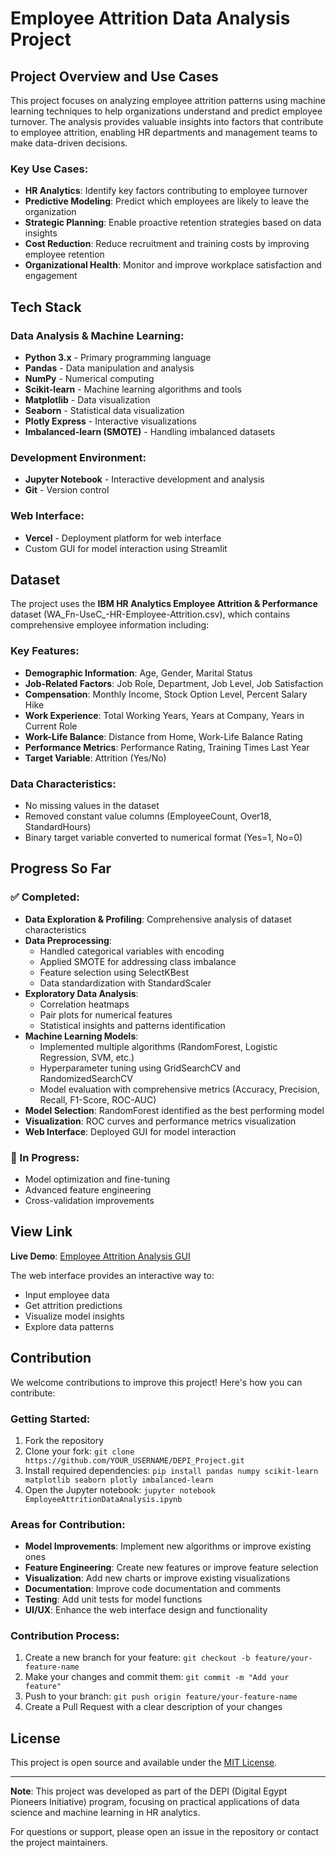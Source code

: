# Employee Attrition Data Analysis Project

## Project Overview and Use Cases

This project focuses on analyzing employee attrition patterns using machine learning techniques to help organizations understand and predict employee turnover. The analysis provides valuable insights into factors that contribute to employee attrition, enabling HR departments and management teams to make data-driven decisions.

### Key Use Cases:
- **HR Analytics**: Identify key factors contributing to employee turnover
- **Predictive Modeling**: Predict which employees are likely to leave the organization
- **Strategic Planning**: Enable proactive retention strategies based on data insights
- **Cost Reduction**: Reduce recruitment and training costs by improving employee retention
- **Organizational Health**: Monitor and improve workplace satisfaction and engagement

## Tech Stack

### Data Analysis & Machine Learning:
- **Python 3.x** - Primary programming language
- **Pandas** - Data manipulation and analysis
- **NumPy** - Numerical computing
- **Scikit-learn** - Machine learning algorithms and tools
- **Matplotlib** - Data visualization
- **Seaborn** - Statistical data visualization
- **Plotly Express** - Interactive visualizations
- **Imbalanced-learn (SMOTE)** - Handling imbalanced datasets

### Development Environment:
- **Jupyter Notebook** - Interactive development and analysis
- **Git** - Version control

### Web Interface:
- **Vercel** - Deployment platform for web interface
- Custom GUI for model interaction using Streamlit

## Dataset

The project uses the **IBM HR Analytics Employee Attrition & Performance** dataset (WA_Fn-UseC_-HR-Employee-Attrition.csv), which contains comprehensive employee information including:

### Key Features:
- **Demographic Information**: Age, Gender, Marital Status
- **Job-Related Factors**: Job Role, Department, Job Level, Job Satisfaction
- **Compensation**: Monthly Income, Stock Option Level, Percent Salary Hike
- **Work Experience**: Total Working Years, Years at Company, Years in Current Role
- **Work-Life Balance**: Distance from Home, Work-Life Balance Rating
- **Performance Metrics**: Performance Rating, Training Times Last Year
- **Target Variable**: Attrition (Yes/No)

### Data Characteristics:
- No missing values in the dataset
- Removed constant value columns (EmployeeCount, Over18, StandardHours)
- Binary target variable converted to numerical format (Yes=1, No=0)

## Progress So Far

### ✅ Completed:
- **Data Exploration & Profiling**: Comprehensive analysis of dataset characteristics
- **Data Preprocessing**: 
  - Handled categorical variables with encoding
  - Applied SMOTE for addressing class imbalance
  - Feature selection using SelectKBest
  - Data standardization with StandardScaler
- **Exploratory Data Analysis**:
  - Correlation heatmaps
  - Pair plots for numerical features
  - Statistical insights and patterns identification
- **Machine Learning Models**:
  - Implemented multiple algorithms (RandomForest, Logistic Regression, SVM, etc.)
  - Hyperparameter tuning using GridSearchCV and RandomizedSearchCV
  - Model evaluation with comprehensive metrics (Accuracy, Precision, Recall, F1-Score, ROC-AUC)
- **Model Selection**: RandomForest identified as the best performing model
- **Visualization**: ROC curves and performance metrics visualization
- **Web Interface**: Deployed GUI for model interaction

### 🔄 In Progress:
- Model optimization and fine-tuning
- Advanced feature engineering
- Cross-validation improvements

## View Link

**Live Demo**: [Employee Attrition Analysis GUI](https://v0-simple-gui-design.vercel.app/)

The web interface provides an interactive way to:
- Input employee data
- Get attrition predictions
- Visualize model insights
- Explore data patterns

## Contribution

We welcome contributions to improve this project! Here's how you can contribute:

### Getting Started:
1. Fork the repository
2. Clone your fork: `git clone https://github.com/YOUR_USERNAME/DEPI_Project.git`
3. Install required dependencies: `pip install pandas numpy scikit-learn matplotlib seaborn plotly imbalanced-learn`
4. Open the Jupyter notebook: `jupyter notebook EmployeeAttritionDataAnalysis.ipynb`

### Areas for Contribution:
- **Model Improvements**: Implement new algorithms or improve existing ones
- **Feature Engineering**: Create new features or improve feature selection
- **Visualization**: Add new charts or improve existing visualizations
- **Documentation**: Improve code documentation and comments
- **Testing**: Add unit tests for model functions
- **UI/UX**: Enhance the web interface design and functionality

### Contribution Process:
1. Create a new branch for your feature: `git checkout -b feature/your-feature-name`
2. Make your changes and commit them: `git commit -m "Add your feature"`
3. Push to your branch: `git push origin feature/your-feature-name`
4. Create a Pull Request with a clear description of your changes

## License

This project is open source and available under the [MIT License](LICENSE).

---

**Note**: This project was developed as part of the DEPI (Digital Egypt Pioneers Initiative) program, focusing on practical applications of data science and machine learning in HR analytics.

For questions or support, please open an issue in the repository or contact the project maintainers.
